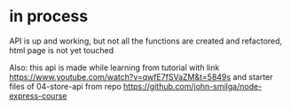 # in process

API is up and working, but not all the functions are created and refactored, html page is not yet touched

Also: this api is made while learning from tutorial with link https://www.youtube.com/watch?v=qwfE7fSVaZM&t=5849s and starter files of 04-store-api from repo https://github.com/john-smilga/node-express-course
